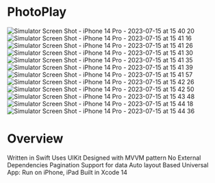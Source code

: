 # PhotoPlay
![Simulator Screen Shot - iPhone 14 Pro - 2023-07-15 at 15 40 20](https://github.com/ahmednagi-cu/PhotoPlay/assets/78219319/c2d79fd4-9236-4ef8-84a7-5365ba97e42b)
![Simulator Screen Shot - iPhone 14 Pro - 2023-07-15 at 15 41 16](https://github.com/ahmednagi-cu/PhotoPlay/assets/78219319/4babd10f-1dde-4e52-9965-4efe15b3f3fa)
![Simulator Screen Shot - iPhone 14 Pro - 2023-07-15 at 15 41 26](https://github.com/ahmednagi-cu/PhotoPlay/assets/78219319/385a2737-21c8-4b70-b0f2-d46ad172c524)
![Simulator Screen Shot - iPhone 14 Pro - 2023-07-15 at 15 41 30](https://github.com/ahmednagi-cu/PhotoPlay/assets/78219319/06288f19-e40e-453d-b444-5db6efb592fc)
![Simulator Screen Shot - iPhone 14 Pro - 2023-07-15 at 15 41 35](https://github.com/ahmednagi-cu/PhotoPlay/assets/78219319/e344ed4e-fcd1-43c4-b19c-2b81650a6c15)
![Simulator Screen Shot - iPhone 14 Pro - 2023-07-15 at 15 41 39](https://github.com/ahmednagi-cu/PhotoPlay/assets/78219319/89617324-ff9e-4c00-8bae-1810b770865f)
![Simulator Screen Shot - iPhone 14 Pro - 2023-07-15 at 15 41 57](https://github.com/ahmednagi-cu/PhotoPlay/assets/78219319/998f3eab-43de-4842-89da-eb712b93361a)
![Simulator Screen Shot - iPhone 14 Pro - 2023-07-15 at 15 42 26](https://github.com/ahmednagi-cu/PhotoPlay/assets/78219319/a10d25ec-831b-48aa-9b9f-825ce515601e)
![Simulator Screen Shot - iPhone 14 Pro - 2023-07-15 at 15 42 50](https://github.com/ahmednagi-cu/PhotoPlay/assets/78219319/9cd8ec2c-d001-4b1d-b402-bd97de6e6282)
![Simulator Screen Shot - iPhone 14 Pro - 2023-07-15 at 15 43 48](https://github.com/ahmednagi-cu/PhotoPlay/assets/78219319/31655b60-5f8e-4d22-b53b-695d80679c24)
![Simulator Screen Shot - iPhone 14 Pro - 2023-07-15 at 15 44 18](https://github.com/ahmednagi-cu/PhotoPlay/assets/78219319/55e5fe39-b28f-4a1b-8d12-4cac5e65995a)
![Simulator Screen Shot - iPhone 14 Pro - 2023-07-15 at 15 44 36](https://github.com/ahmednagi-cu/PhotoPlay/assets/78219319/a75a794f-5e88-4c6a-a0c6-fb6f891761e6)
# Overview
 Written in Swift
 Uses UIKit
 Designed with MVVM pattern
 No External Dependencies
 Pagination Support for data
 Auto layout Based
 Universal App: Run on iPhone, iPad
 Built in Xcode 14
